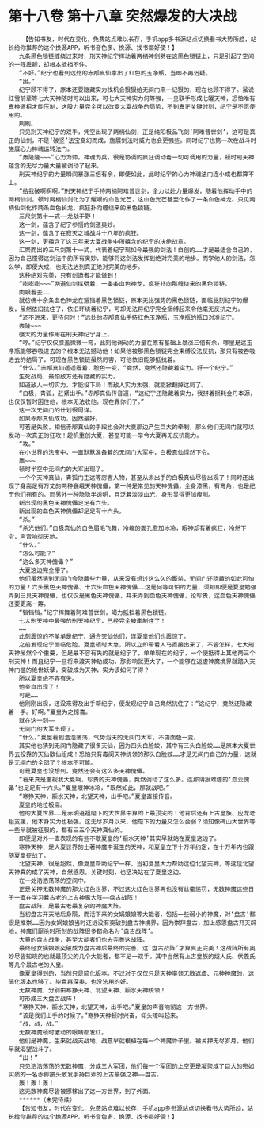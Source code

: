 # 第十八卷 第十八章 突然爆发的大决战
        【告知书友，时代在变化，免费站点难以长存，手机app多书源站点切换看书大势所趋，站长给你推荐的这个换源APP，听书音色多、换源、找书都好使！】
       九条黑色锁链缠绕过来时，刑天神纪宁挥动着两柄神剑劈在这黑色锁链上，只是引起了空间的一阵震颤，却根本抵挡不住。
       “不好。”纪宁也看到远处的赤邴真仙拿出了红色的玉净瓶，当即不再迟疑。
       “出。”
       纪宁顾不得了，原本还要隐藏实力找机会狠狠给无间门来一记狠的，现在也顾不得了。虽说红雪前辈等七大天神随时可以出来，可七大天神实力何等强，一旦联手形成七曜天神，恐怕唯有真神道祖才能压制，这股力量完全可以改变大夏战争的局势，不到真正关键时刻，纪宁是不愿使用的。
       刷刷。
       只见刑天神纪宁的双手，凭空出现了两柄仙剑，正是纯阳极品飞剑‘阿难普世剑’，这可是真正的仙剑，不是‘破坚’法宝变幻而成，施展剑法时威力也会更强些。同时纪宁也第一次在战斗时施展心力神魂运转法门。
       “轰隆隆~~~”心力为帅，神魂为兵，很是协调的疯狂调动着一切可调用的力量，顿时刑天神蕴含的无尽力量大量被调动了起来。
       刑天神纪宁的力量瞬间暴涨三倍有余，即便如此，此时纪宁的心力神魂法门连小成也都算不上。
       “给我破啊啊啊。”刑天神纪宁手持两柄阿难普世剑，全力以赴力量爆发，随着他挥动手中的两柄仙剑，顿时两柄仙剑化为了耀眼的血色光芒，这血色光芒甚至化作了一条血色神龙。只见两柄仙剑化作两条血色长龙，疯狂扑向缠绕来的黑色锁链。
       三尺剑第十一式——龙战于野！
       这一剑，蕴含了纪宁参悟的剑道奥妙。
       这一剑，蕴含了在寂灭之域战斗十八年的疯狂。
       这一剑，更蕴含了这三年来大夏战争中所蕴含的纪宁的决绝战意。
       汇聚而出的三尺剑第十一式，代表着纪宁现如今最强的剑法！自创的……才是最适合自己的，因为自己懂得这剑法中的所有奥妙，能够将这剑法发挥到绝对完美的地步。而学他人的剑法，怎么学，即便大成，也无法达到真正绝对完美的地步。
       这种绝对完美，只有创造者才能做到！
       “嘭嘭嘭~~~”两道仙剑挥劈着，一条条血色神龙，疯狂扑向那缠绕来的黑色锁链。
       肉眼看去……
       就仿佛十余条血色神龙在抵挡着黑色锁链，原本无比强势的黑色锁链，面临此刻纪宁的爆发，虽然依旧抗住了，依旧环绕着纪宁，可却无法将纪宁完全捆缚起来令他毫无反抗之力。
       “还不进来，更待何时！”远处的赤邴真仙手持红色玉净瓶，玉净瓶的瓶口对准纪宁。
       轰隆~~~
       强大的力量作用在刑天神纪宁身上。
       “哼。”纪宁仅仅膝盖微微一弯，此刻他调动的力量在原有基础上暴涨三倍有余，哪里是这玉净瓶能够吞吸进去的？根本无法撼动他！如果他被那黑色锁链完全束缚没法反抗，那只有被吞吸进去的结局了，可现在黑色锁链虽然厉害，可他依旧能够抵抗着。
       “什么。”赤邴真仙遥遥看着，脸色一变，“竟然，竟然还隐藏着实力。好一个纪宁。”
       生死战局，最怕敌方还有隐藏的实力。
       知道敌人一切实力，才能设下局！而敌人实力太强，就能掀翻掉这局了。
       “白极，青狐，赶紧出手。”赤邴真仙传音道，“这纪宁还隐藏着实力，我拼着损耗金丹本源，也仅仅暂时困住他，根本无法收他。现在靠你们了。”
       这一次无间门的计划很周详。
       如果赤邴真仙成功，固然最好。
       可若是失败，相信赤邴真仙的手段也会对大夏那边产生巨大的牵制，那么他们无间门就可以发动一次真正的狂攻！趁机重创大夏，甚至可能一举令大夏再无反抗能力。
       “攻。”
       在小世界的法宝中，一直默默准备着的无间门大军中，白极真仙悍然下令。
       轰~~~
       顿时半空中无间门的大军出现了。
       一个个天神真仙，青狐门主这等厉害人物，甚至从未出手的白极真仙尽皆出现了！同时还出现了身高足有万丈的两种巍峨天神傀儡，第一种是常见的天神傀儡，全身漆黑，有弯角，也是纪宁他们拥有的。而另外一种隐隐半透明，且泛着淡淡血光，身形显得更加瘦削。
       新出现的黑色天神傀儡足足有六头。
       新出现的血色天神傀儡却足足有十六头。
       “杀。”
       “杀光他们。”白极真仙的白色眉毛飞舞，冷峻的面孔愈加冰冷，眼神却有着疯狂，冷然下令，声音响彻天地。
       “什么。”
       “怎么可能？”
       “这么多天神傀儡？”
       大夏这边完全懵了。
       他们虽然猜到无间门会隐藏些力量，从来没有想过这么久的厮杀，无间门还隐藏的如此可怕的力量！六头黑色天神傀儡、十六头血色天神傀儡……这是何等可怕的力量，须知即便是夏皇勉强弄到三具天神傀儡，也仅仅是黑色天神傀儡，并未弄到血色天神傀儡，论珍贵，这血色天神傀儡还要更高一筹。
       “铛铛铛。”纪宁挥舞着阿难普世剑，竭力抵挡着黑色锁链。
       七大刑天神中最强的刑天神纪宁，已经完全被牵制住了！
       ……
       此刻震惊的不单单是纪宁、通合天仙他们，连夏皇他们也震惊了。
       之前发现纪宁面临危险，夏皇顿时大急，所以立即带着人马直接出来了，不管怎样，七大刑天神虽然个个重要，但是最不容有失的就是纪宁了，单单现在的纪宁，一个便抵得上其他两三个刑天神！而且纪宁一旦将来渡天神劫成功，那影响就更大了，一个能够在返虚神魔境界就踏入天神门槛的绝世妖孽，突破成为天神，实力该如何了得？
       所以夏皇绝不容有失。
       他亲自出现了！
       可是……
       他刚刚出现，还没来得及出手帮纪宁，便发现纪宁自己竟然抗住了：“这纪宁，竟然还隐藏着一手。好啊。”夏皇为之惊喜。
       就在这一刻——
       无间门的大军出现了。
       “什么。”夏皇看到浩浩荡荡，气势滔天的无间门大军，不由面色一变。
       其实他也猜到无间门隐藏了很多天仙，因为四头白脸蛟，其中有三头白脸蛟……是原本大夏世界去投靠的天仙散仙组成！恐怕只有毒阕天神统领的那头白脸蛟……才是无间门自己的力量，这就是无间门的全部了？根本不可能。
       可是夏皇也没想到，竟然还会有这么多天神傀儡。
       “看来真是重视我大夏啊，珍贵的天神傀儡，竟然调动了这么多。连那阴狠难缠的‘血云傀儡’也足足有十六头。”夏皇眼神冰冷，“既然如此，那就战吧。”
       “寒狰天神，颛水天神，北望天神，出手吧。”夏皇直接传音。
       夏皇的地位极高。
       他的大夏世界……是赤明道祖麾下的大世界中算的上最顶尖的！他背后还有上古皇族、应龙老祖支援，他本身实力也极强。这无尽岁月以来，他麾下的力量又怎么会弱？须知像碑山大世界等一些早就被征服的，都有三五个天神真仙的。
       即便是对外一直表现的有些不敬夏皇的‘颛水天神’其实早就站在夏皇这边了。
       寒狰天神，是大夏世界的土著神魔中诞生的天神，和夏皇立下十万年约定，在十万年内也跟随夏皇征战了。
       北望天神，很是超然，像夏皇帮助纪宁一样，当初夏皇大力帮助这位北望天神，等这位北望天神真的成了天神，自然感恩。关键时刻，也坚决站在了夏皇这边。
       在一处浩浩荡荡的空间中。
       正是关押无数神魔的那火红色世界，不过这火红色世界再也没有丝毫惩罚，无数神魔这些日子一直在学习着古老的上古神魔大阵——盘古战阵！
       盘古战阵，是最古老最复杂的神魔大阵。
       当初盘古开天地后身陨，而活下来的女娲娘娘等大能者，包括一些弱小的神魔，对‘盘古’都很是推崇……因为女娲娘娘当时还远没有突破到盘古神境界，因为崇拜盘古，加上感恩盘古开天辟地，神魔们厮杀时所创的战阵很多都命名为‘盘古战阵’。
       大量的盘古战争，甚至大能者们也去完善这战阵。
       最终经女娲娘娘突破成为盘古神后最终的完善，这‘盘古战阵’才算真正完美！这战阵所有奥妙尽皆知晓的也就最顶尖的几个大能者，都不足一双手。其中当然有上古皇族的燧人氏、伏羲氏等几个最古老的人皇。
       像夏皇得到的，当然只是简化版本。不过对于仅仅只是天神率领无数返虚、元神神魔的，这简化版本也够了。毕竟再深奥，也没法用的好。
       无数神魔，分别由寒狰天神、北望天神、颛水天神统领！
       可形成三大盘古战阵！
       “寒狰天神，颛水天神，北望天神，出手吧。”夏皇的声音响彻这一方世界。
       “该是我们出手的时候了。”寒狰天神顿时兴奋，仰头嚎叫起来。
       “战，战，战。”
       无数神魔顿时激动的眼睛都发红。
       他们是神魔，生来就战天战地，战意早就根植在每一个神魔骨子里。被关押无尽岁月，他们早就渴望战斗了。
       “出！”
       只见浩浩荡荡的无数神魔，分成三大军团，他们每一个军团的上空更是凝聚成了巨大的宛如实质的一名赤脚披头散发手持巨斧的上古最强之神——盘古。
       轰！轰！轰！
       这无数神魔尽皆被挪移出了这一方世界，到了外面。
       ******（未完待续）
       【告知书友，时代在变化，免费站点难以长存，手机app多书源站点切换看书大势所趋，站长给你推荐的这个换源APP，听书音色多、换源、找书都好使！】